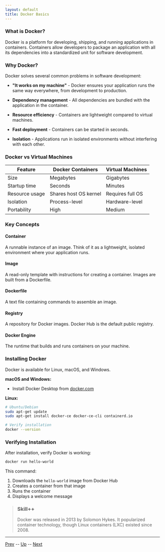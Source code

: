 ```yaml
---
layout: default
title: Docker Basics
---
```


### What is Docker?

Docker is a platform for developing, shipping, and running applications in containers. Containers allow developers to package an application with all its dependencies into a standardized unit for software development.

### Why Docker?

Docker solves several common problems in software development:

* **"It works on my machine"** - Docker ensures your application runs the same way everywhere, from development to production.

* **Dependency management** - All dependencies are bundled with the application in the container.

* **Resource efficiency** - Containers are lightweight compared to virtual machines.

* **Fast deployment** - Containers can be started in seconds.

* **Isolation** - Applications run in isolated environments without interfering with each other.

### Docker vs Virtual Machines

| Feature | Docker Containers | Virtual Machines |
|---------|------------------|------------------|
| Size | Megabytes | Gigabytes |
| Startup time | Seconds | Minutes |
| Resource usage | Shares host OS kernel | Requires full OS |
| Isolation | Process-level | Hardware-level |
| Portability | High | Medium |

### Key Concepts

#### Container
A runnable instance of an image. Think of it as a lightweight, isolated environment where your application runs.

#### Image
A read-only template with instructions for creating a container. Images are built from a Dockerfile.

#### Dockerfile
A text file containing commands to assemble an image.

#### Registry
A repository for Docker images. Docker Hub is the default public registry.

#### Docker Engine
The runtime that builds and runs containers on your machine.

### Installing Docker

Docker is available for Linux, macOS, and Windows.

**macOS and Windows:**
- Install Docker Desktop from [docker.com](https://www.docker.com/products/docker-desktop)

**Linux:**
```bash
# Ubuntu/Debian
sudo apt-get update
sudo apt-get install docker-ce docker-ce-cli containerd.io

# Verify installation
docker --version
```

### Verifying Installation

After installation, verify Docker is working:

```bash
docker run hello-world
```

This command:
1. Downloads the `hello-world` image from Docker Hub
2. Creates a container from that image
3. Runs the container
4. Displays a welcome message

> ### Skill++
> Docker was released in 2013 by Solomon Hykes. It popularized container technology, though Linux containers (LXC) existed since 2008.

<hr>

[Prev](README.md) -- [Up](README.md) -- [Next](dockerImages.md)
